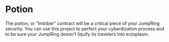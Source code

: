 # Potion
The potion, or "Imbiber" contract will be a critical piece of your JumpRing security. You can use this project to perfect your cyberdization process and to be sure your JumpRing doesn't liquify its travelers into ectoplasm.
